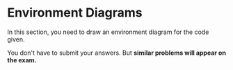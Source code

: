 # Environment Diagrams

In this section, you need to draw an environment diagram for the code given.

You don't have to submit your answers. But **similar problems will appear on the exam.**
